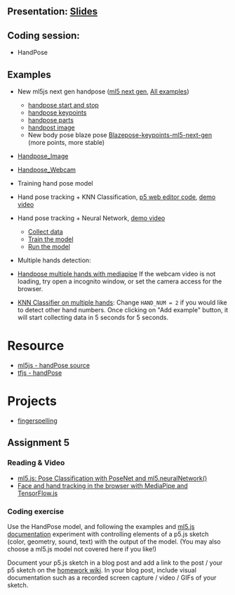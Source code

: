 ## Presentation: [Slides](https://docs.google.com/presentation/d/1sPMz38P73mUkgJ6v_nm7Hpm6KUa3pVnSuL3Z5iRm6Ro/edit?usp=sharing)

## Coding session:

- HandPose

## Examples

- New ml5js next gen handpose ([ml5 next gen](https://github.com/ml5js/ml5-next-gen), [All examples](https://github.com/ml5js/ml5-next-gen/tree/main/examples))

  - [handpose start and stop](https://editor.p5js.org/yining/sketches/PLf5QNeFA)
  - [handpose keypoints](https://editor.p5js.org/yining/sketches/H7qZS8iMF)
  - [handpose parts](https://editor.p5js.org/yining/sketches/2WwwqrhNl)
  - [handpost image](https://editor.p5js.org/yining/sketches/624wmm2X5)
  - New body pose blaze pose [Blazepose-keypoints-ml5-next-gen](https://editor.p5js.org/yining/sketches/2WEyiBBNq) (more points, more stable)

- [Handpose_Image](https://yining1023.github.io/machine-learning-for-the-web/face-hand/Handpose/Handpose_Image)
- [Handpose_Webcam](https://yining1023.github.io/machine-learning-for-the-web/face-hand/Handpose/Handpose_Webcam)
- Training hand pose model
- Hand pose tracking + KNN Classification, [p5 web editor code](https://editor.p5js.org/yining/sketches/uUwg0z9Z5), [demo video](https://www.loom.com/share/f81cf908e5b7404ba0071902019d67c2)
- Hand pose tracking + Neural Network, [demo video](https://www.loom.com/share/420fa5941dea411491af817011622c86)
  - [Collect data](https://editor.p5js.org/yining/sketches/dCoPm-Opb)
  - [Train the model](https://editor.p5js.org/yining/sketches/IrBFfXbSF)
  - [Run the model](https://editor.p5js.org/yining/sketches/6cFF9-L-Z)
- Multiple hands detection:
- [Handpose multiple hands with mediapipe](https://editor.p5js.org/yining/sketches/cME_7BnLW) If the webcam video is not loading, try open a incognito window, or set the camera access for the browser.
- [KNN Classifier on multiple hands](https://editor.p5js.org/yining/sketches/C91TLtexi): Change `HAND_NUM = 2` if you would like to detect other hand numbers. Once clicking on "Add example" button, it will start collecting data in 5 seconds for 5 seconds.

# Resource

- [ml5js - handPose source](https://github.com/ml5js/ml5-library/blob/development/src/Handpose/index.js)
- [tfjs - handPose](https://github.com/tensorflow/tfjs-models/tree/master/handpose)

# Projects

- [fingerspelling](https://fingerspelling.xyz/)

## Assignment 5

### Reading & Video

- [ml5.js: Pose Classification with PoseNet and ml5.neuralNetwork()](https://www.youtube.com/watch?v=FYgYyq-xqAw)
- [Face and hand tracking in the browser with MediaPipe and TensorFlow.js](https://blog.tensorflow.org/2020/03/face-and-hand-tracking-in-browser-with-mediapipe-and-tensorflowjs.html)

### Coding exercise

Use the HandPose model, and following the examples and [ml5.js documentation](http://learn.ml5js.org/) experiment with controlling elements of a p5.js sketch (color, geometry, sound, text) with the output of the model. (You may also choose a ml5.js model not covered here if you like!)

Document your p5.js sketch in a blog post and add a link to the post / your p5 sketch on the [homework wiki](https://github.com/ml5js/Intro-ML-Arts-IMA-F23/wiki/Assignment-5). In your blog post, include visual documentation such as a recorded screen capture / video / GIFs of your sketch.
